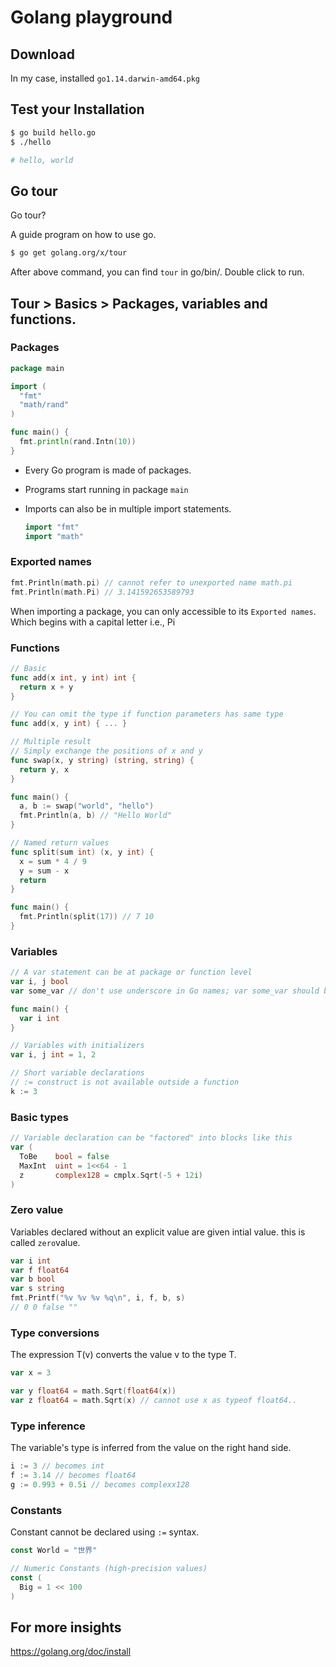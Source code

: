 # Golang playground

## Download

In my case, installed `go1.14.darwin-amd64.pkg`

## Test your Installation

```bash
$ go build hello.go
$ ./hello

# hello, world
```

## Go tour

Go tour?

A guide program on how to use go.

```bash
$ go get golang.org/x/tour
```

After above command, you can find `tour` in go/bin/.
Double click to run.

## Tour > Basics > Packages, variables and functions.

### Packages

```go
package main

import (
  "fmt"
  "math/rand"
)

func main() {
  fmt.println(rand.Intn(10))
}
```

- Every Go program is made of packages.
- Programs start running in package `main`
- Imports can also be in multiple import statements.

  ```go
  import "fmt"
  import "math"
  ```

### Exported names

```go
fmt.Println(math.pi) // cannot refer to unexported name math.pi
fmt.Println(math.Pi) // 3.141592653589793
```

When importing a package, you can only accessible to its `Exported names`. Which begins with a capital letter i.e., Pi

### Functions

```go
// Basic
func add(x int, y int) int {
  return x + y
}

// You can omit the type if function parameters has same type
func add(x, y int) { ... }

// Multiple result
// Simply exchange the positions of x and y
func swap(x, y string) (string, string) {
  return y, x
}

func main() {
  a, b := swap("world", "hello")
  fmt.Println(a, b) // "Hello World"
}

// Named return values
func split(sum int) (x, y int) {
  x = sum * 4 / 9
  y = sum - x
  return
}

func main() {
  fmt.Println(split(17)) // 7 10
}
```

### Variables

```go
// A var statement can be at package or function level
var i, j bool
var some_var // don't use underscore in Go names; var some_var should be someVar

func main() {
  var i int
}

// Variables with initializers
var i, j int = 1, 2

// Short variable declarations
// := construct is not available outside a function
k := 3
```

### Basic types

```go
// Variable declaration can be "factored" into blocks like this
var (
  ToBe    bool = false
  MaxInt  uint = 1<<64 - 1
  z       complex128 = cmplx.Sqrt(-5 + 12i)
)
```

### Zero value

Variables declared without an explicit value are given intial value. this is called `zero`value.

```go
var i int
var f float64
var b bool
var s string
fmt.Printf("%v %v %v %q\n", i, f, b, s)
// 0 0 false ""
```

### Type conversions

The expression T(v) converts the value v to the type T.

```go
var x = 3

var y float64 = math.Sqrt(float64(x))
var z float64 = math.Sqrt(x) // cannot use x as typeof float64..
```

### Type inference

The variable's type is inferred from the value on the right hand side.

```go
i := 3 // becomes int
f := 3.14 // becomes float64
g := 0.993 + 0.5i // becomes complexx128
```

### Constants

Constant cannot be declared using `:=` syntax.

```go
const World = "世界"

// Numeric Constants (high-precision values)
const (
  Big = 1 << 100
)
```

## For more insights

https://golang.org/doc/install
